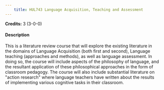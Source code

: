 ```yaml
---
    title: HUL743 Language Acquisition, Teaching and Assessment
---
```

**Credits:** 3 (3-0-0)



#### Description 
This is a literature review course that will explore the existing literature in the domains of Language Acquisition (both first and second), Language teaching (approaches and methods), as well as language assessment. In doing so, the course will include aspects of the philosophy of language, and the resultant application of these philosophical approaches in the form of classroom pedagogy. The course will also include substantial literature on "action research" where language teachers have written about the results of implementing various cognitive tasks in their classroom.